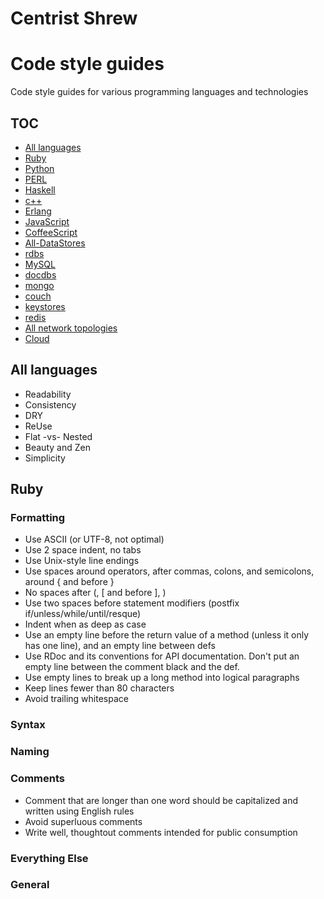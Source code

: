 # Centrist Shrew
# Code style guides
Code style guides for various programming languages and technologies

## TOC

* [All languages](#all-languages)
* [Ruby](#ruby)
* [Python](#python)
* [PERL](#perl)
* [Haskell](#haskell)
* [c++](#c++)
* [Erlang](#erlang)
* [JavaScript](#js)
* [CoffeeScript](#coffeescript)
* [All-DataStores](#all-data-stores)
* [rdbs](#rdbs)
* [MySQL](#mysql)
* [docdbs](#docdbs)
* [mongo](#mongo)
* [couch](#couch)
* [keystores](#keystores)
* [redis](#redis)
* [All network topologies](#all-network-topologies)
* [Cloud](#cloud)

<a name="all-languages"></a>
## All languages
* Readability
* Consistency
* DRY
* ReUse
* Flat -vs- Nested
* Beauty and Zen
* Simplicity

<a name="ruby"></a>
## Ruby
### Formatting
* Use ASCII (or UTF-8, not optimal)
* Use 2 space indent, no tabs
* Use Unix-style line endings
* Use spaces around operators, after commas, colons, and semicolons, around { and before }
* No spaces after (, [ and before ], )
* Use two spaces before statement modifiers (postfix if/unless/while/until/resque)
* Indent when as deep as case
* Use an empty line before the return value of a method (unless it only has one line), and an empty line between defs
* Use RDoc and its conventions for API documentation. Don't put an empty line between the comment black and the def.
* Use empty lines to break up a long method into logical paragraphs
* Keep lines fewer than 80 characters
* Avoid trailing whitespace

### Syntax


### Naming


### Comments
* Comment that are longer than one word should be capitalized and written using English rules
* Avoid superluous comments
* Write well, thoughtout comments intended for public consumption

### Everything Else


### General



